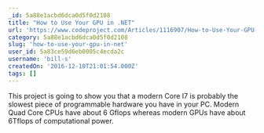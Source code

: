 ```yaml
---
_id: 5a88e1acbd6dca0d5f0d2108
title: "How to Use Your GPU in .NET"
url: 'https://www.codeproject.com/Articles/1116907/How-to-Use-Your-GPU-in-NET'
category: 5a88e1acbd6dca0d5f0d2108
slug: 'how-to-use-your-gpu-in-net'
user_id: 5a83ce59d6eb0005c4ecda2c
username: 'bill-s'
createdOn: '2016-12-10T21:01:54.000Z'
tags: []
---
```


This project is going to show you that a modern Core I7 is probably the slowest piece of programmable hardware you have in your PC. Modern Quad Core CPUs have about 6 Gflops whereas modern GPUs have about 6Tflops of computational power.
